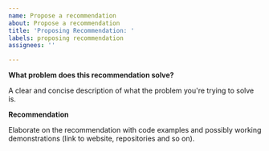 ```yaml
---
name: Propose a recommendation
about: Propose a recommendation
title: 'Proposing Recommendation: '
labels: proposing recommendation
assignees: ''

---
```


**What problem does this recommendation solve?**

A clear and concise description of what the problem you're trying to solve is.

**Recommendation**

Elaborate on the recommendation with code examples and possibly working demonstrations (link to website, repositories and so on).
